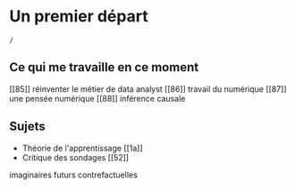 # Un premier départ

```ActivityHistory
/
```

## Ce qui me travaille en ce moment

[[85]] réinventer le métier de data analyst
[[86]] travail du numérique
[[87]] une pensée numérique
[[88]] inférence causale

## Sujets

- Théorie de l'apprentissage [[1a]]
- Critique des sondages [[52]]

imaginaires
futurs
contrefactuelles

